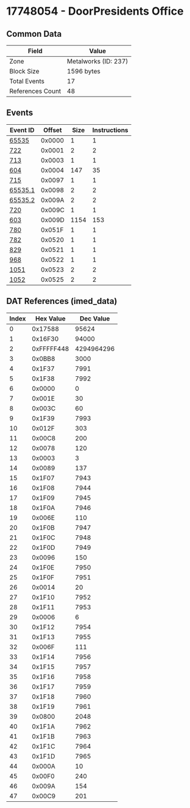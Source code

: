 # 17748054 - DoorPresidents Office

## Common Data

| Field            | Value                |
|------------------|----------------------|
| Zone             | Metalworks (ID: 237) |
| Block Size       | 1596 bytes           |
| Total Events     | 17                   |
| References Count | 48                   |

## Events

| Event ID                | Offset   |   Size |   Instructions |
|-------------------------|----------|--------|----------------|
| [65535](./65535.md)     | 0x0000   |      1 |              1 |
| [722](./722.md)         | 0x0001   |      2 |              2 |
| [713](./713.md)         | 0x0003   |      1 |              1 |
| [604](./604.md)         | 0x0004   |    147 |             35 |
| [715](./715.md)         | 0x0097   |      1 |              1 |
| [65535.1](./65535.1.md) | 0x0098   |      2 |              2 |
| [65535.2](./65535.2.md) | 0x009A   |      2 |              2 |
| [720](./720.md)         | 0x009C   |      1 |              1 |
| [603](./603.md)         | 0x009D   |   1154 |            153 |
| [780](./780.md)         | 0x051F   |      1 |              1 |
| [782](./782.md)         | 0x0520   |      1 |              1 |
| [829](./829.md)         | 0x0521   |      1 |              1 |
| [968](./968.md)         | 0x0522   |      1 |              1 |
| [1051](./1051.md)       | 0x0523   |      2 |              2 |
| [1052](./1052.md)       | 0x0525   |      2 |              2 |

## DAT References (imed_data)

|   Index | Hex Value   |   Dec Value |
|---------|-------------|-------------|
|       0 | 0x17588     |       95624 |
|       1 | 0x16F30     |       94000 |
|       2 | 0xFFFFF448  |  4294964296 |
|       3 | 0x0BB8      |        3000 |
|       4 | 0x1F37      |        7991 |
|       5 | 0x1F38      |        7992 |
|       6 | 0x0000      |           0 |
|       7 | 0x001E      |          30 |
|       8 | 0x003C      |          60 |
|       9 | 0x1F39      |        7993 |
|      10 | 0x012F      |         303 |
|      11 | 0x00C8      |         200 |
|      12 | 0x0078      |         120 |
|      13 | 0x0003      |           3 |
|      14 | 0x0089      |         137 |
|      15 | 0x1F07      |        7943 |
|      16 | 0x1F08      |        7944 |
|      17 | 0x1F09      |        7945 |
|      18 | 0x1F0A      |        7946 |
|      19 | 0x006E      |         110 |
|      20 | 0x1F0B      |        7947 |
|      21 | 0x1F0C      |        7948 |
|      22 | 0x1F0D      |        7949 |
|      23 | 0x0096      |         150 |
|      24 | 0x1F0E      |        7950 |
|      25 | 0x1F0F      |        7951 |
|      26 | 0x0014      |          20 |
|      27 | 0x1F10      |        7952 |
|      28 | 0x1F11      |        7953 |
|      29 | 0x0006      |           6 |
|      30 | 0x1F12      |        7954 |
|      31 | 0x1F13      |        7955 |
|      32 | 0x006F      |         111 |
|      33 | 0x1F14      |        7956 |
|      34 | 0x1F15      |        7957 |
|      35 | 0x1F16      |        7958 |
|      36 | 0x1F17      |        7959 |
|      37 | 0x1F18      |        7960 |
|      38 | 0x1F19      |        7961 |
|      39 | 0x0800      |        2048 |
|      40 | 0x1F1A      |        7962 |
|      41 | 0x1F1B      |        7963 |
|      42 | 0x1F1C      |        7964 |
|      43 | 0x1F1D      |        7965 |
|      44 | 0x000A      |          10 |
|      45 | 0x00F0      |         240 |
|      46 | 0x009A      |         154 |
|      47 | 0x00C9      |         201 |
